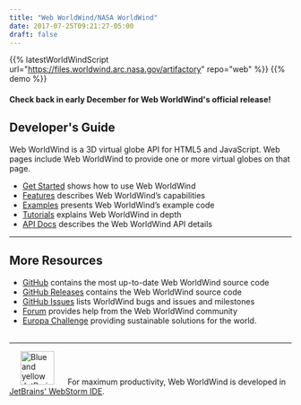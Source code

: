 ```yaml
---
title: "Web WorldWind/NASA WorldWind"
date: 2017-07-25T09:21:27-05:00
draft: false
---
```


{{% latestWorldWindScript url="https://files.worldwind.arc.nasa.gov/artifactory" repo="web" %}}
{{% demo %}}

#### Check back in early December for Web WorldWind's official release!

## Developer's Guide

Web WorldWind is a 3D virtual globe API for HTML5 and JavaScript. Web pages include Web WorldWind to provide one or more virtual globes on that page.

- [Get Started](/web/get-started/) shows how to use Web WorldWind
- [Features](/web/features/) describes Web WorldWind’s capabilities
- [Examples](/web/examples/) presents Web WorldWind’s example code
- [Tutorials](/web/tutorials/) explains Web WorldWind in depth
- [API Docs](/web/docs/) describes the Web WorldWind API details

---

## More Resources

- [GitHub](https://github.com/NASAWorldWind/WebWorldWind/) contains the most up-to-date Web WorldWind source code
- [GitHub Releases](https://github.com/NASAWorldWind/WebWorldWind/releases) contains the Web WorldWind source code
- [GitHub Issues](https://github.com/NASAWorldWind/WebWorldWind/issues/) lists WorldWind bugs and issues and milestones
- [Forum](https://forum.worldwindcentral.com/) provides help from the Web WorldWind community
- [Europa Challenge](http://eurochallenge.como.polimi.it/) providing sustainable solutions for the world.
<br/><br/>

---

<img src="/img/webstorm-icon.svg" alt="Blue and yellow JetBrains' WebStorm logo" height="60" width="60" hspace="20"> For maximum productivity, Web WorldWind is developed in [JetBrains' WebStorm IDE](https://www.jetbrains.com/webstorm/).